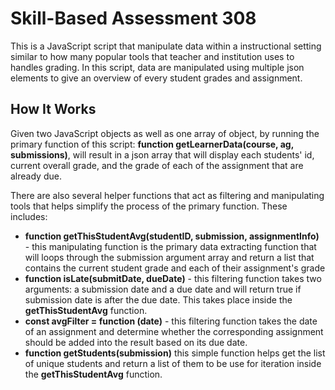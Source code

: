 ﻿# Skill-Based Assessment 308

This is a JavaScript script that manipulate data within a instructional setting similar to how many popular tools that teacher and institution uses to handles grading. In this script, data are manipulated using multiple json elements to give an overview of every student grades and assignment.

## How It Works

Given two JavaScript objects as well as one array of object, by running the primary function of this script: **function getLearnerData(course, ag, submissions)**, will result in a json array that will display each students' id, current overall grade, and the grade of each of the assignment that are already due.

There are also several helper functions that act as filtering and manipulating tools that helps simplify the process of the primary function. These includes:

- **function getThisStudentAvg(studentID, submission, assignmentInfo)** - this manipulating function is the primary data extracting function that will loops through the submission argument array and return a list that contains the current student grade and each of their assignment's grade
- **function isLate(submitDate, dueDate)** - this filtering function takes two arguments: a submission date and a due date and will return true if submission date is after the due date. This takes place inside the **getThisStudentAvg** function.
- **const avgFilter = function (date)** - this filtering function takes the date of an assignment and determine whether the corresponding assignment should be added into the result based on its due date.
- **function getStudents(submission)** this simple function helps get the list of unique students and return a list of them to be use for iteration inside the **getThisStudentAvg** function.

